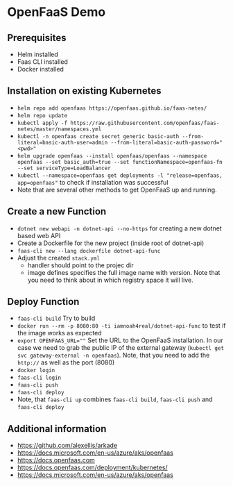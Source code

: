# OpenFaaS Demo

## Prerequisites
* Helm installed
* Faas CLI installed 
* Docker installed

## Installation on existing Kubernetes
* `helm repo add openfaas https://openfaas.github.io/faas-netes/`
* `helm repo update `
* `kubectl apply -f https://raw.githubusercontent.com/openfaas/faas-netes/master/namespaces.yml`
* `kubectl -n openfaas create secret generic basic-auth --from-literal=basic-auth-user=admin --from-literal=basic-auth-password="<pwd>"`
* `helm upgrade openfaas --install openfaas/openfaas --namespace openfaas --set basic_auth=true --set functionNamespace=openfaas-fn --set serviceType=LoadBalancer`
* `kubectl --namespace=openfaas get deployments -l "release=openfaas, app=openfaas"` to check if installation was successful
* Note that are several other methods to get OpenFaaS up and running. 

## Create a new Function
* `dotnet new webapi -n dotnet-api --no-https` for creating a new dotnet based web API
* Create a Dockerfile for the new project (inside root of dotnet-api)
* `faas-cli new --lang dockerfile dotnet-api-func` 
* Adjust the created `stack.yml`
  * handler should point to the projec dir 
  * image defines specifies the full image name with version. Note that you need to think about in which registry space it will live. 

## Deploy Function 
* `faas-cli build` Try to build
* `docker run --rm -p 8080:80 -ti iamnoah4real/dotnet-api-func` to test if the image works as expected
* `export OPENFAAS_URL=""` Set the URL to the OpenFaaS installation. In our case we need to grab the public IP of the external gateway (`kubectl get svc gateway-external -n openfaas`). Note, that you need to add the `http://` as well as the port (8080)
* `docker login`
* `faas-cli login`
* `faas-cli push`
* `faas-cli deploy`
* Note, that `faas-cli up` combines `faas-cli build`, `faas-cli push` and `faas-cli deploy`

## Additional information
* https://github.com/alexellis/arkade 
* https://docs.microsoft.com/en-us/azure/aks/openfaas 
* https://docs.openfaas.com
* https://docs.openfaas.com/deployment/kubernetes/
* https://docs.microsoft.com/en-us/azure/aks/openfaas 